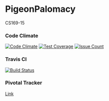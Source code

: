 # PigeonPalomacy
CS169-15

### Code Climate
[![Code Climate](https://codeclimate.com/github/bicro/PigeonPalomacy/badges/gpa.svg)](https://codeclimate.com/github/bicro/PigeonPalomacy)
[![Test Coverage](https://codeclimate.com/github/bicro/PigeonPalomacy/badges/coverage.svg)](https://codeclimate.com/github/bicro/PigeonPalomacy/coverage)
[![Issue Count](https://codeclimate.com/github/bicro/PigeonPalomacy/badges/issue_count.svg)](https://codeclimate.com/github/bicro/PigeonPalomacy)

### Travis CI
[![Build Status](https://travis-ci.org/bicro/PigeonPalomacy.svg?branch=master)](https://travis-ci.org/bicro/PigeonPalomacy)

### Pivotal Tracker
[Link](https://www.pivotaltracker.com/n/projects/1546011)
